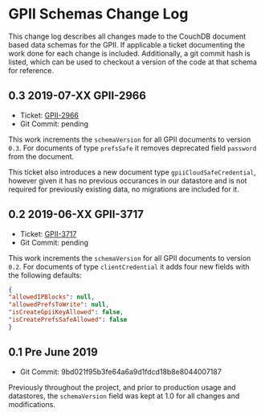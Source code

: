 # GPII Schemas Change Log

This change log describes all changes made to the CouchDB document based data schemas for the
GPII. If applicable a ticket documenting the work done for each change is included. Additionally,
a git commit hash is listed, which can be used to checkout a version of the code at that schema
for reference.

## 0.3 2019-07-XX GPII-2966

- Ticket: [GPII-2966](https://issues.gpii.net/browse/GPII-2966)
- Git Commit: pending

This work increments the `schemaVersion` for all GPII documents to version `0.3`. For documents
of type `prefsSafe` it removes deprecated field `password` from the document.

This ticket also introduces a new document type `gpiiCloudSafeCredential`, however given it has
no previous occurances in our datastore and is not required for previously existing data, no
migrations are included for it.

## 0.2 2019-06-XX GPII-3717

- Ticket: [GPII-3717](https://issues.gpii.net/browse/GPII-3717)
- Git Commit: pending

This work increments the `schemaVersion` for all GPII documents to version `0.2`.  For documents
of type `clientCredential` it adds four new fields with the following defaults:

```json
{
"allowedIPBlocks": null,
"allowedPrefsToWrite": null,
"isCreateGpiiKeyAllowed": false,
"isCreatePrefsSafeAllowed": false
}
```

## 0.1 Pre June 2019

- Git Commit: 9bd021f95b3fe64a6a9d1fdcd18b8e8044007187

Previously throughout the project, and prior to production usage and datastores, the `schemaVersion`
field was kept at 1.0 for all changes and modifications.
